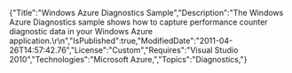 {"Title":"Windows Azure Diagnostics Sample","Description":"The Windows Azure Diagnostics sample shows how to capture performance counter diagnostic data in your Windows Azure application.\r\n","IsPublished":true,"ModifiedDate":"2011-04-26T14:57:42.76","License":"Custom","Requires":"Visual Studio 2010","Technologies":"Microsoft Azure,","Topics":"Diagnostics,"}